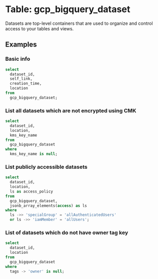 # Table: gcp_bigquery_dataset

Datasets are top-level containers that are used to organize and control access to your tables and views.

## Examples

### Basic info

```sql
select
  dataset_id,
  self_link,
  creation_time,
  location
from
  gcp_bigquery_dataset;
```

### List all datasets which are not encrypted using CMK

```sql
select
  dataset_id,
  location,
  kms_key_name
from
  gcp_bigquery_dataset
where
  kms_key_name is null;
```

### List publicly accessible datasets

```sql
select
  dataset_id,
  location,
  ls as access_policy
from
  gcp_bigquery_dataset,
  jsonb_array_elements(access) as ls
where
  ls ->> 'specialGroup' = 'allAuthenticatedUsers'
  or ls ->> 'iamMember' = 'allUsers';
```

### List of datasets which do not have owner tag key

```sql
select
  dataset_id,
  location
from
  gcp_bigquery_dataset
where
  tags -> 'owner' is null;
```
